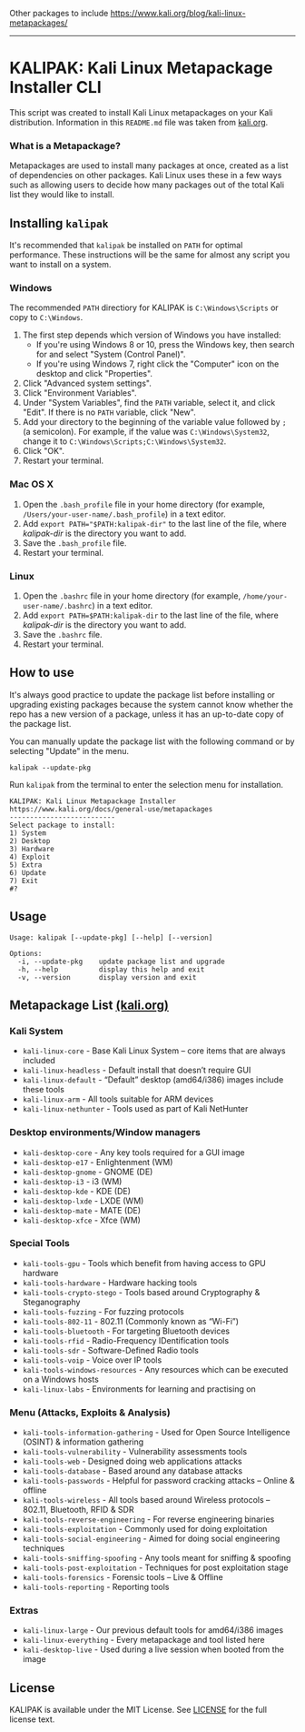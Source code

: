 Other packages to include
https://www.kali.org/blog/kali-linux-metapackages/

---

# KALIPAK: Kali Linux Metapackage Installer CLI

This script was created to install Kali Linux metapackages on your Kali distribution. Information in this `README.md` file was taken from [kali.org](https://www.kali.org/docs/general-use/metapackages).

### What is a Metapackage?

Metapackages are used to install many packages at once, created as a list of dependencies on other packages. Kali Linux uses these in a few ways such as allowing users to decide how many packages out of the total Kali list they would like to install.

## Installing `kalipak`

It's recommended that `kalipak` be installed on `PATH` for optimal performance. These instructions will be the same for almost any script you want to install on a system.

### Windows

The recommended `PATH` directiory for KALIPAK is `C:\Windows\Scripts` or copy to `C:\Windows`.

1. The first step depends which version of Windows you have installed:
    - If you're using Windows 8 or 10, press the Windows key, then search for and
    select "System (Control Panel)".
    - If you're using Windows 7, right click the "Computer" icon on the desktop
    and click "Properties".
2. Click "Advanced system settings".
3. Click "Environment Variables".
4. Under "System Variables", find the `PATH` variable, select it, and click
   "Edit". If there is no `PATH` variable, click "New".
5. Add your directory to the beginning of the variable value followed by `;` (a
   semicolon). For example, if the value was `C:\Windows\System32`, change it to
   `C:\Windows\Scripts;C:\Windows\System32`.
6. Click "OK".
7. Restart your terminal.

### Mac OS X

1. Open the `.bash_profile` file in your home directory (for example,
   `/Users/your-user-name/.bash_profile`) in a text editor.
2. Add `export PATH="$PATH:kalipak-dir"` to the last line of the file, where
   *kalipak-dir* is the directory you want to add.
3. Save the `.bash_profile` file.
4. Restart your terminal.

### Linux

1. Open the `.bashrc` file in your home directory (for example,
   `/home/your-user-name/.bashrc`) in a text editor.
2. Add `export PATH=$PATH:kalipak-dir` to the last line of the file, where
   *kalipak-dir* is the directory you want to add.
3. Save the `.bashrc` file.
4. Restart your terminal.

## How to use

It's always good practice to update the package list before installing or upgrading existing packages because the system cannot know whether the repo has a new version of a package, unless it has an up-to-date copy of the package list.

You can manually update the package list with the following command or by selecting "Update" in the menu.

```
kalipak --update-pkg
```

Run `kalipak` from the terminal to enter the selection menu for installation.

```
KALIPAK: Kali Linux Metapackage Installer
https://www.kali.org/docs/general-use/metapackages
--------------------------
Select package to install:
1) System
2) Desktop
3) Hardware
4) Exploit
5) Extra
6) Update
7) Exit
#? 
```

## Usage

```
Usage: kalipak [--update-pkg] [--help] [--version]

Options:
  -i, --update-pkg    update package list and upgrade
  -h, --help          display this help and exit
  -v, --version       display version and exit
```

## Metapackage List [(kali.org)](https://www.kali.org/docs/general-use/metapackages)

### Kali System

- `kali-linux-core` - Base Kali Linux System – core items that are always included
- `kali-linux-headless` - Default install that doesn’t require GUI
- `kali-linux-default` - “Default” desktop (amd64/i386) images include these tools
- `kali-linux-arm` - All tools suitable for ARM devices
- `kali-linux-nethunter` - Tools used as part of Kali NetHunter

### Desktop environments/Window managers

- `kali-desktop-core` - Any key tools required for a GUI image
- `kali-desktop-e17` - Enlightenment (WM)
- `kali-desktop-gnome` - GNOME (DE)
- `kali-desktop-i3` - i3 (WM)
- `kali-desktop-kde` - KDE (DE)
- `kali-desktop-lxde` - LXDE (WM)
- `kali-desktop-mate` - MATE (DE)
- `kali-desktop-xfce` - Xfce (WM)

### Special Tools

- `kali-tools-gpu` - Tools which benefit from having access to GPU hardware
- `kali-tools-hardware` - Hardware hacking tools
- `kali-tools-crypto-stego` - Tools based around Cryptography & Steganography
- `kali-tools-fuzzing` - For fuzzing protocols
- `kali-tools-802-11` - 802.11 (Commonly known as “Wi-Fi”)
- `kali-tools-bluetooth` - For targeting Bluetooth devices
- `kali-tools-rfid` - Radio-Frequency IDentification tools
- `kali-tools-sdr` - Software-Defined Radio tools
- `kali-tools-voip` - Voice over IP tools
- `kali-tools-windows-resources` - Any resources which can be executed on a Windows hosts
- `kali-linux-labs` - Environments for learning and practising on

### Menu (Attacks, Exploits & Analysis)

- `kali-tools-information-gathering` - Used for Open Source Intelligence (OSINT) & information gathering
- `kali-tools-vulnerability` - Vulnerability assessments tools
- `kali-tools-web` - Designed doing web applications attacks
- `kali-tools-database` - Based around any database attacks
- `kali-tools-passwords` - Helpful for password cracking attacks – Online & offline
- `kali-tools-wireless` - All tools based around Wireless protocols – 802.11, Bluetooth, RFID & SDR
- `kali-tools-reverse-engineering` - For reverse engineering binaries
- `kali-tools-exploitation` - Commonly used for doing exploitation
- `kali-tools-social-engineering` - Aimed for doing social engineering techniques
- `kali-tools-sniffing-spoofing` - Any tools meant for sniffing & spoofing
- `kali-tools-post-exploitation` - Techniques for post exploitation stage
- `kali-tools-forensics` - Forensic tools – Live & Offline
- `kali-tools-reporting` - Reporting tools

### Extras

- `kali-linux-large` - Our previous default tools for amd64/i386 images
- `kali-linux-everything` - Every metapackage and tool listed here
- `kali-desktop-live` - Used during a live session when booted from the image

## License

KALIPAK is available under the MIT License. See [LICENSE](./LICENSE) for the full license text.



